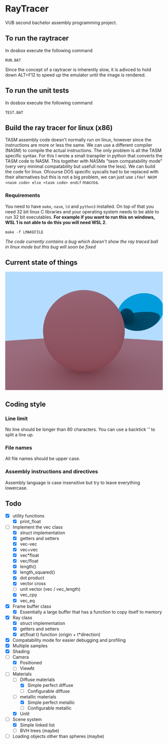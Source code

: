 # RayTracer
VUB second bachelor assembly programming project.

## To run the raytracer
In dosbox execute the following command

    RUN.BAT

Since the concept of a raytracer is inherently slow, it is adivced to hold down 
ALT+F12 to speed up the emulator until the image is rendered.

## To run the unit tests
In dosbox execute the following command

    TEST.BAT

## Build the ray tracer for linux (x86)
TASM assembly code doesn't normally run on linux, however since the instructions
are more or less the same. We can use a different compiler (NASM) to compile the
actual instructions. The only problem is all the TASM specific syntax. For this
I wrote a small transpiler in python that converts the TASM code to NASM. This
together with NASMs "tasm compatability mode" (very very minimal compatability
but usefull none the less). We can build the code for linux. Ofcourse DOS
specific syscalls had to be replaced with their alternatives but this is not a 
big problem, we can just use `ifdef NASM <nasm code> else <tasm code> endif`
macros.

### Requirements
You need to have `make`, `nasm`, `ld` and `python3` installed. On top of that
you need 32 bit linux C libraries and your operating system needs to be able to 
run 32 bit executables. **For example if you want to run this on windows,
WSL 1 is not able to do this you will need WSL 2**.

	make -f LMAKEFILE

*The code currently contains a bug which doesn't show the ray traced ball in
linux mode but this bug will soon be fixed*

## Current state of things
![Sphere render](saved/metal_test.bmp?raw=true "First sphere render")

## Coding style
### Line limit
No line should be longer than 80 characters. You can use a backtick '\' to split
a line up.

### File names
All file names should be upper case.

### Assembly instructions and directives
Assembly language is case insensitive but try to leave everything lowercase. 

## Todo
- [x] utility functions
  - [x] print_float
- [ ] Implement the vec class
  - [x] struct implementation
  - [x] getters and setters
  - [x] vec-vec
  - [x] vec+vec
  - [x] vec*float
  - [x] vec/float
  - [x] length()
  - [x] length_squared()
  - [x] dot product
  - [x] vector cross
  - [ ] unit vector (vec / vec_length)
  - [x] vec_cpy
  - [x] vec_eq
- [x] Frame buffer class
  - [x] Essentially a large buffer that has a function to copy itself to memory
- [x] Ray class
  - [x] struct implementation 
  - [x] getters and setters
  - [x] at(float t) function (origin + t*direction)
- [x] Compatability mode for easier debugging and profiling
- [x] Multiple samples
- [x] Shading
- [ ] Camera
  - [x] Positioned
  - [ ] ViewAt
- [ ] Materials
  - [ ] Diffuse materials
    - [x] Simple perfect diffuse
    - [ ] Configurable diffuse
  - [ ] metallic materials
    - [x] Simple perfect metallic
    - [ ] Configurable metallic
  - [x] Unlit
- [ ] Scene system
  - [x] Simple linked list
  - [ ] BVH trees (maybe)
- [ ] Loading objects other than spheres (maybe)